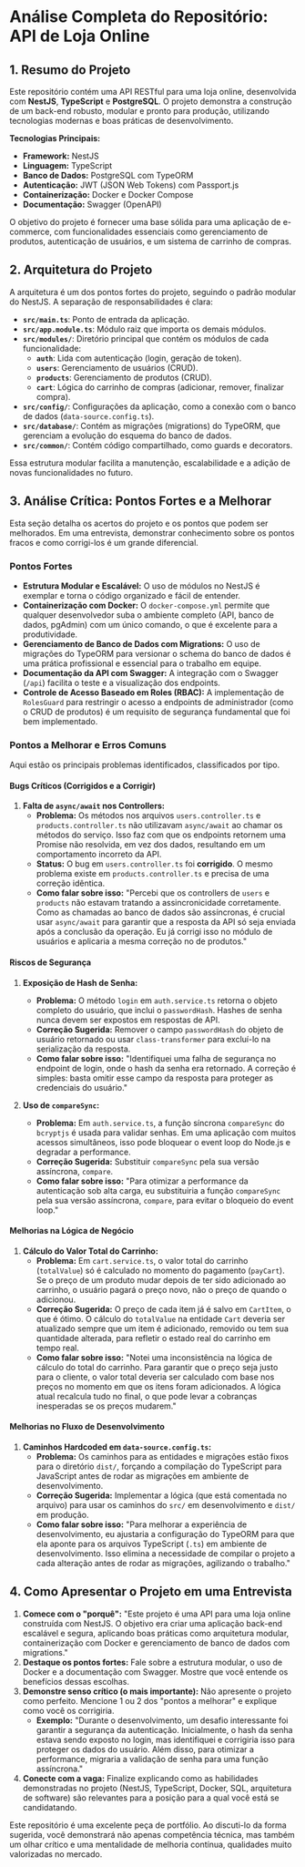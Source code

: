 # Análise Completa do Repositório: API de Loja Online

## 1. Resumo do Projeto

Este repositório contém uma API RESTful para uma loja online, desenvolvida com **NestJS**, **TypeScript** e **PostgreSQL**. O projeto demonstra a construção de um back-end robusto, modular e pronto para produção, utilizando tecnologias modernas e boas práticas de desenvolvimento.

**Tecnologias Principais:**
- **Framework:** NestJS
- **Linguagem:** TypeScript
- **Banco de Dados:** PostgreSQL com TypeORM
- **Autenticação:** JWT (JSON Web Tokens) com Passport.js
- **Containerização:** Docker e Docker Compose
- **Documentação:** Swagger (OpenAPI)

O objetivo do projeto é fornecer uma base sólida para uma aplicação de e-commerce, com funcionalidades essenciais como gerenciamento de produtos, autenticação de usuários, e um sistema de carrinho de compras.

## 2. Arquitetura do Projeto

A arquitetura é um dos pontos fortes do projeto, seguindo o padrão modular do NestJS. A separação de responsabilidades é clara:

- **`src/main.ts`**: Ponto de entrada da aplicação.
- **`src/app.module.ts`**: Módulo raiz que importa os demais módulos.
- **`src/modules/`**: Diretório principal que contém os módulos de cada funcionalidade:
    - **`auth`**: Lida com autenticação (login, geração de token).
    - **`users`**: Gerenciamento de usuários (CRUD).
    - **`products`**: Gerenciamento de produtos (CRUD).
    - **`cart`**: Lógica do carrinho de compras (adicionar, remover, finalizar compra).
- **`src/config/`**: Configurações da aplicação, como a conexão com o banco de dados (`data-source.config.ts`).
- **`src/database/`**: Contém as migrações (migrations) do TypeORM, que gerenciam a evolução do esquema do banco de dados.
- **`src/common/`**: Contém código compartilhado, como guards e decorators.

Essa estrutura modular facilita a manutenção, escalabilidade e a adição de novas funcionalidades no futuro.

## 3. Análise Crítica: Pontos Fortes e a Melhorar

Esta seção detalha os acertos do projeto e os pontos que podem ser melhorados. Em uma entrevista, demonstrar conhecimento sobre os pontos fracos e como corrigi-los é um grande diferencial.

### Pontos Fortes

- **Estrutura Modular e Escalável:** O uso de módulos no NestJS é exemplar e torna o código organizado e fácil de entender.
- **Containerização com Docker:** O `docker-compose.yml` permite que qualquer desenvolvedor suba o ambiente completo (API, banco de dados, pgAdmin) com um único comando, o que é excelente para a produtividade.
- **Gerenciamento de Banco de Dados com Migrations:** O uso de migrações do TypeORM para versionar o schema do banco de dados é uma prática profissional e essencial para o trabalho em equipe.
- **Documentação da API com Swagger:** A integração com o Swagger (`/api`) facilita o teste e a visualização dos endpoints.
- **Controle de Acesso Baseado em Roles (RBAC):** A implementação de `RolesGuard` para restringir o acesso a endpoints de administrador (como o CRUD de produtos) é um requisito de segurança fundamental que foi bem implementado.

### Pontos a Melhorar e Erros Comuns

Aqui estão os principais problemas identificados, classificados por tipo.

#### **Bugs Críticos (Corrigidos e a Corrigir)**

1.  **Falta de `async/await` nos Controllers:**
    - **Problema:** Os métodos nos arquivos `users.controller.ts` e `products.controller.ts` não utilizavam `async/await` ao chamar os métodos do serviço. Isso faz com que os endpoints retornem uma Promise não resolvida, em vez dos dados, resultando em um comportamento incorreto da API.
    - **Status:** O bug em `users.controller.ts` foi **corrigido**. O mesmo problema existe em `products.controller.ts` e precisa de uma correção idêntica.
    - **Como falar sobre isso:** "Percebi que os controllers de `users` e `products` não estavam tratando a assincronicidade corretamente. Como as chamadas ao banco de dados são assíncronas, é crucial usar `async/await` para garantir que a resposta da API só seja enviada após a conclusão da operação. Eu já corrigi isso no módulo de usuários e aplicaria a mesma correção no de produtos."

#### **Riscos de Segurança**

1.  **Exposição de Hash de Senha:**
    - **Problema:** O método `login` em `auth.service.ts` retorna o objeto completo do usuário, que inclui o `passwordHash`. Hashes de senha nunca devem ser expostos em respostas de API.
    - **Correção Sugerida:** Remover o campo `passwordHash` do objeto de usuário retornado ou usar `class-transformer` para excluí-lo na serialização da resposta.
    - **Como falar sobre isso:** "Identifiquei uma falha de segurança no endpoint de login, onde o hash da senha era retornado. A correção é simples: basta omitir esse campo da resposta para proteger as credenciais do usuário."

2.  **Uso de `compareSync`:**
    - **Problema:** Em `auth.service.ts`, a função síncrona `compareSync` do `bcryptjs` é usada para validar senhas. Em uma aplicação com muitos acessos simultâneos, isso pode bloquear o event loop do Node.js e degradar a performance.
    - **Correção Sugerida:** Substituir `compareSync` pela sua versão assíncrona, `compare`.
    - **Como falar sobre isso:** "Para otimizar a performance da autenticação sob alta carga, eu substituiria a função `compareSync` pela sua versão assíncrona, `compare`, para evitar o bloqueio do event loop."

#### **Melhorias na Lógica de Negócio**

1.  **Cálculo do Valor Total do Carrinho:**
    - **Problema:** Em `cart.service.ts`, o valor total do carrinho (`totalValue`) só é calculado no momento do pagamento (`payCart`). Se o preço de um produto mudar depois de ter sido adicionado ao carrinho, o usuário pagará o preço novo, não o preço de quando o adicionou.
    - **Correção Sugerida:** O preço de cada item já é salvo em `CartItem`, o que é ótimo. O cálculo do `totalValue` na entidade `Cart` deveria ser atualizado sempre que um item é adicionado, removido ou tem sua quantidade alterada, para refletir o estado real do carrinho em tempo real.
    - **Como falar sobre isso:** "Notei uma inconsistência na lógica de cálculo do total do carrinho. Para garantir que o preço seja justo para o cliente, o valor total deveria ser calculado com base nos preços no momento em que os itens foram adicionados. A lógica atual recalcula tudo no final, o que pode levar a cobranças inesperadas se os preços mudarem."

#### **Melhorias no Fluxo de Desenvolvimento**

1.  **Caminhos Hardcoded em `data-source.config.ts`:**
    - **Problema:** Os caminhos para as entidades e migrações estão fixos para o diretório `dist/`, forçando a compilação do TypeScript para JavaScript antes de rodar as migrações em ambiente de desenvolvimento.
    - **Correção Sugerida:** Implementar a lógica (que está comentada no arquivo) para usar os caminhos do `src/` em desenvolvimento e `dist/` em produção.
    - **Como falar sobre isso:** "Para melhorar a experiência de desenvolvimento, eu ajustaria a configuração do TypeORM para que ela aponte para os arquivos TypeScript (`.ts`) em ambiente de desenvolvimento. Isso elimina a necessidade de compilar o projeto a cada alteração antes de rodar as migrações, agilizando o trabalho."

## 4. Como Apresentar o Projeto em uma Entrevista

1.  **Comece com o "porquê":** "Este projeto é uma API para uma loja online construída com NestJS. O objetivo era criar uma aplicação back-end escalável e segura, aplicando boas práticas como arquitetura modular, containerização com Docker e gerenciamento de banco de dados com migrations."
2.  **Destaque os pontos fortes:** Fale sobre a estrutura modular, o uso de Docker e a documentação com Swagger. Mostre que você entende os benefícios dessas escolhas.
3.  **Demonstre senso crítico (o mais importante):** Não apresente o projeto como perfeito. Mencione 1 ou 2 dos "pontos a melhorar" e explique como você os corrigiria.
    - **Exemplo:** "Durante o desenvolvimento, um desafio interessante foi garantir a segurança da autenticação. Inicialmente, o hash da senha estava sendo exposto no login, mas identifiquei e corrigiria isso para proteger os dados do usuário. Além disso, para otimizar a performance, migraria a validação de senha para uma função assíncrona."
4.  **Conecte com a vaga:** Finalize explicando como as habilidades demonstradas no projeto (NestJS, TypeScript, Docker, SQL, arquitetura de software) são relevantes para a posição para a qual você está se candidatando.

Este repositório é uma excelente peça de portfólio. Ao discuti-lo da forma sugerida, você demonstrará não apenas competência técnica, mas também um olhar crítico e uma mentalidade de melhoria contínua, qualidades muito valorizadas no mercado.